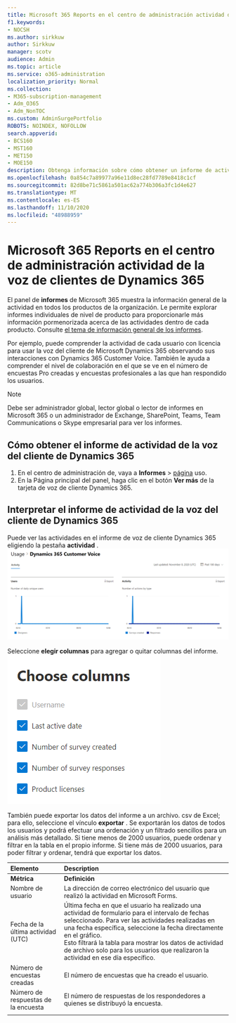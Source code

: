 ```yaml
---
title: Microsoft 365 Reports en el centro de administración actividad de la voz de clientes de Dynamics 365
f1.keywords:
- NOCSH
ms.author: sirkkuw
author: Sirkkuw
manager: scotv
audience: Admin
ms.topic: article
ms.service: o365-administration
localization_priority: Normal
ms.collection:
- M365-subscription-management
- Adm_O365
- Adm_NonTOC
ms.custom: AdminSurgePortfolio
ROBOTS: NOINDEX, NOFOLLOW
search.appverid:
- BCS160
- MST160
- MET150
- MOE150
description: Obtenga información sobre cómo obtener un informe de actividad de voz de cliente de Microsoft Dynamics 365 mediante el panel informes de Microsoft 365 en el centro de administración de Microsoft 365.
ms.openlocfilehash: 0a854c7a89977a96e11d8ec28fd7789e8418c1cf
ms.sourcegitcommit: 82d8be71c5861a501ac62a774b306a3fc1d4e627
ms.translationtype: MT
ms.contentlocale: es-ES
ms.lasthandoff: 11/10/2020
ms.locfileid: "48988959"
---
```

# <a name="microsoft-365-reports-in-the-admin-center---dynamics-365-customer-voice-activity"></a>Microsoft 365 Reports en el centro de administración actividad de la voz de clientes de Dynamics 365

El panel de **informes** de Microsoft 365 muestra la información general de la actividad en todos los productos de la organización. Le permite explorar informes individuales de nivel de producto para proporcionarle más información pormenorizada acerca de las actividades dentro de cada producto. Consulte [el tema de información general de los informes](activity-reports.md).
  
Por ejemplo, puede comprender la actividad de cada usuario con licencia para usar la voz del cliente de Microsoft Dynamics 365 observando sus interacciones con Dynamics 365 Customer Voice. También le ayuda a comprender el nivel de colaboración en el que se ve en el número de encuestas Pro creadas y encuestas profesionales a las que han respondido los usuarios. 
  
> [!NOTE]
> Debe ser administrador global, lector global o lector de informes en Microsoft 365 o un administrador de Exchange, SharePoint, Teams, Team Communications o Skype empresarial para ver los informes.  
 
## <a name="how-to-get-to-the-dynamics-365-customer-voice-activity-report"></a>Cómo obtener el informe de actividad de la voz del cliente de Dynamics 365

1. En el centro de administración de, vaya a **Informes** \> <a href="https://go.microsoft.com/fwlink/p/?linkid=2074756" target="_blank">página</a> uso. 
2. En la Página principal del panel, haga clic en el botón **Ver más** de la tarjeta de voz de cliente Dynamics 365.
  
## <a name="interpret-the-dynamics-365-customer-voice-activity-report"></a>Interpretar el informe de actividad de la voz del cliente de Dynamics 365

Puede ver las actividades en el informe de voz de cliente Dynamics 365 eligiendo la pestaña **actividad** .<br/>![Microsoft 365 Reports: informe de actividad de la voz del cliente de Microsoft Dynamics 365.](../../media/a7e57d18-1ac8-4d4b-bd70-83361505dc3e.png)

Seleccione **elegir columnas** para agregar o quitar columnas del informe.  <br/> ![Informe de actividad de la voz del cliente de Dynamics 365-elegir columnas](../../media/5ab66f4b-32eb-4c9b-9683-1157ae9e2c0a.png)

También puede exportar los datos del informe a un archivo. csv de Excel; para ello, seleccione el vínculo **exportar** . Se exportarán los datos de todos los usuarios y podrá efectuar una ordenación y un filtrado sencillos para un análisis más detallado. Si tiene menos de 2000 usuarios, puede ordenar y filtrar en la tabla en el propio informe. Si tiene más de 2000 usuarios, para poder filtrar y ordenar, tendrá que exportar los datos. 
  
|Elemento|Description|
|:-----|:-----|
|**Métrica**|**Definición**|
|Nombre de usuario  <br/> |La dirección de correo electrónico del usuario que realizó la actividad en Microsoft Forms.  <br/> |
|Fecha de la última actividad (UTC)  <br/> |Última fecha en que el usuario ha realizado una actividad de formulario para el intervalo de fechas seleccionado. Para ver las actividades realizadas en una fecha específica, seleccione la fecha directamente en el gráfico.<br/>Esto filtrará la tabla para mostrar los datos de actividad de archivo solo para los usuarios que realizaron la actividad en ese día específico.  <br/> |
|Número de encuestas creadas  <br/> |El número de encuestas que ha creado el usuario.   <br/> |
|Número de respuestas de la encuesta  <br/> |El número de respuestas de los respondedores a quienes se distribuyó la encuesta.|
|||